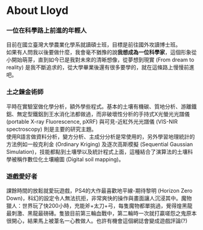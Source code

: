 # About Lloyd
 
### 一位在科學路上前進的年輕人
目前在國立臺灣大學農業化學系就讀碩士班，目標是前往國外攻讀博士班。  
如果有人問我以後要做什麼，我會毫不猶豫的說**我想成為一位科學家**，這個形象從小開始萌芽，直到如今已是我對未來的清晰想像，從夢想到現實 (From dream to reality) 是我不斷追求的，從大學畢業後還有很多要學的，就在這條路上慢慢前進吧。  

### 土之鍊金術師  
平時在實驗室做化學分析，額外學些程式。基本的土壤有機碳、質地分析、游離鐵鋁、無定型鐵鋁到王水消化法都做過，而非破壞性分析的手持式X光螢光光譜儀 (portable X-ray Fluorescence, pXRF) 與可見-近紅外光光譜儀 (VIS-NIR spectroscopy) 則是主要的研究主題。  
使用R語言做資料分析，變方分析、主成分分析是常使用的，另外學習地理統計的方法例如一般克利金 (Ordinary Kriging) 及逐次高斯模擬 (Sequential Gaussian Simulation)，技能都點到土壤學以及統計程式上面，這種結合了演算法的土壤科學被稱作數位化土壤繪圖 (Digital soil mapping)。  

### 遊戲愛好者  
課餘時間的放鬆就愛玩遊戲，PS4的大作最喜歡地平線-期待黎明 (Horizon Zero Down)，科幻的設定令人無法抗拒，非常爽快的操作與畫面讓人沉浸其中。魔物獵人：世界玩了快200小時，充能斧+太刀+弓，每隻魔物都單挑過，覺得煌黑龍最刺激、黑龍最磅礡。隻狼目前第三輪血戰中，第二輪時一次就打贏嗟怨之鬼原本很開心，結果馬上被葦名一心教做人。也許有機會這個網誌會變成遊戲評論(?)  

